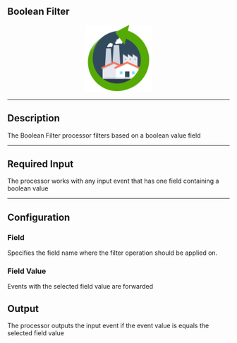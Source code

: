 <!--
  ~ Licensed to the Apache Software Foundation (ASF) under one or more
  ~ contributor license agreements.  See the NOTICE file distributed with
  ~ this work for additional information regarding copyright ownership.
  ~ The ASF licenses this file to You under the Apache License, Version 2.0
  ~ (the "License"); you may not use this file except in compliance with
  ~ the License.  You may obtain a copy of the License at
  ~
  ~    http://www.apache.org/licenses/LICENSE-2.0
  ~
  ~ Unless required by applicable law or agreed to in writing, software
  ~ distributed under the License is distributed on an "AS IS" BASIS,
  ~ WITHOUT WARRANTIES OR CONDITIONS OF ANY KIND, either express or implied.
  ~ See the License for the specific language governing permissions and
  ~ limitations under the License.
  ~
  -->

## Boolean Filter

<p align="center"> 
    <img src="icon.png" width="150px;" class="pe-image-documentation"/>
</p>

***

## Description
The Boolean Filter processor filters based on a boolean value field

***

## Required Input
The processor works with any input event that has one field containing a boolean value

***

## Configuration

### Field
Specifies the field name where the filter operation should be applied on.

### Field Value
Events with the selected field value are forwarded

## Output
The processor outputs the input event if the event value is equals the selected field value
